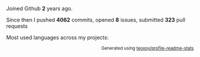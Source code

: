 Joined Github **2** years ago.

Since then I pushed **4062** commits, opened **8** issues, submitted **323** pull requests

Most used languages across my projects:


<p align="right"><sub>Generated using <a href="https://github.com/marketplace/actions/profile-readme-stats">teoxoy/profile-readme-stats</a></sub></p>
